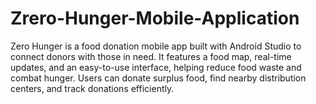 # Zrero-Hunger-Mobile-Application
Zero Hunger is a food donation mobile app built with Android Studio to connect donors with those in need. It features a food map, real-time updates, and an easy-to-use interface, helping reduce food waste and combat hunger. Users can donate surplus food, find nearby distribution centers, and track donations efficiently.
